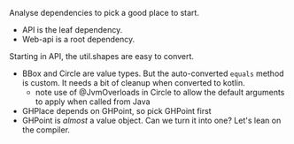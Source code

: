 

Analyse dependencies to pick a good place to start.

 - API is the leaf dependency.
 - Web-api is a root dependency.
 
Starting in API, the util.shapes are easy to convert.
 - BBox and Circle are value types.  But the auto-converted `equals` method is custom.  It needs a bit of cleanup when converted to kotlin.
    - note use of @JvmOverloads in Circle to allow the default arguments to apply when called from Java
 - GHPlace depends on GHPoint, so pick GHPoint first
 - GHPoint is *almost* a value object.  Can we turn it into one?  Let's lean on the compiler.

